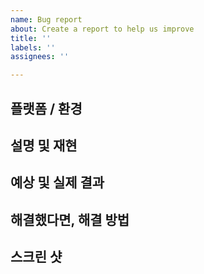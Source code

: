 ```yaml
---
name: Bug report
about: Create a report to help us improve
title: ''
labels: ''
assignees: ''

---
```


<!-- 제목 양식은 다음과 같습니다. -->
<!-- [#이슈 번호] 버그 제목 -->
<!-- ex) [#32] 커밋 자동화 코드 실행 시 커밋 파일 인덱스 추출 오류 -->

## 플랫폼 / 환경

<!-- 하드웨어 플랫폼, 운영체제 등 언급 -->
<!-- 예) Window 10, VScode -->

## 설명 및 재현

<!-- 상황에 대한 자세한 설명과 버그를 재현하는 단계를 언급 -->
<!-- 예) .git/hooks/commit-msg 파일을 활용해 자동화할 때, staging area에 있는 파일을 가져올 시 commit msg file을 읽어오지 못하는 버그 발생 -->
<!-- 예) .git/hooks/commit-msg.sample을 복사하여 확장자명을 지우고, staging area에 있는 파일 목록을 불러오는 코드를 작성 시 재현 가능 -->

## 예상 및 실제 결과

<!-- commit_msg_file을 staging area에서 불러오면 .json을 읽어오는 오류가 발생할 것이다. -->
<!-- 실제로 같은 결과를 불러왔다. / 예상과는 다르게 commit file이 잘 불러와졌다-->

## 해결했다면, 해결 방법

<!-- 해결했다면, 추가적으로 정리 -->
<!-- "$1"로 가장 첫 번째 파일을 불러오니, commit message가 잘 불러와 졌음 -->

## 스크린 샷

<!-- 필요 시 오류 발생 상황 등을 스크린샷으로 첨부 -->
